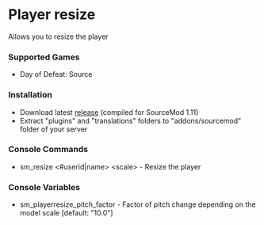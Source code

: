 # Player resize

Allows you to resize the player

### Supported Games

* Day of Defeat: Source

### Installation

* Download latest [release](https://github.com/dronelektron/player-resize/releases) (compiled for SourceMod 1.11)
* Extract "plugins" and "translations" folders to "addons/sourcemod" folder of your server

### Console Commands

* sm_resize \<#userid|name\> \<scale\> - Resize the player

### Console Variables

* sm_playerresize_pitch_factor - Factor of pitch change depending on the model scale [default: "10.0"]
